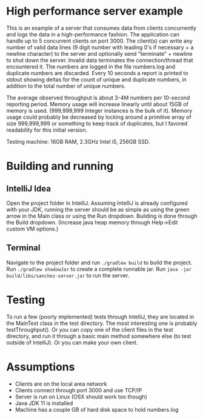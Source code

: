 # High performance server example

This is an example of a server that consumes data from clients concurrently and logs the data in a high-performance fashion.
The application can handle up to 5 concurrent clients on port 3000. The client(s) can write
any number of valid data lines (9 digit number with leading 0's if
necessary + a newline character) to the server and optionally send
"terminate" + newline to shut down the server. Invalid data terminates
the connection/thread that encountered it. The numbers are logged in the file
numbers.log and duplicate numbers are discarded. Every 10 seconds a report
is printed to stdout showing deltas for the count of unique and duplicate numbers,
in addition to the total number of unique numbers.

The average observed throughput is about 3-4M numbers per 10-second reporting period. Memory
usage will increase linearly until about 15GB of memory is used. (999,999,999 Integer instances
is the bulk of it). Memory usage could probably be decreased by locking around a primitive array of
size 999,999,999 or something to keep track of duplicates, but I favored readability for this
initial version.

Testing machine: 16GB RAM, 2.3GHz Intel i5, 256GB SSD.

# Building and running

## IntelliJ Idea

Open the project folder in IntelliJ. Assuming IntelliJ is already configured with
your JDK, running the server should be as simple as using the green arrow in the Main
class or using the Run dropdown. Building is done through the Build dropdown. (Increase
java heap memory through Help->Edit custom VM options.)

## Terminal

Navigate to the project folder and run `./gradlew build` to build the project. Run
`./gradlew shadowJar` to create a complete runnable jar. Run
`java -jar build/libs/sanchez-server.jar` to run the server.

# Testing
To run a few (poorly implemented) tests through IntelliJ, they are located in the MainTest
class in the test directory. The most interesting one is probably testThroughput().
Or you can copy one of the client files in the test directory, and run it through a basic
main method somewhere else (to test outside of IntelliJ). Or you can make your own client.

# Assumptions
- Clients are on the local area network
- Clients connect through port 3000 and use TCP/IP
- Server is run on Linux (OSX should work too though)
- Java JDK 11 is installed
- Machine has a couple GB of hard disk space to hold numbers.log